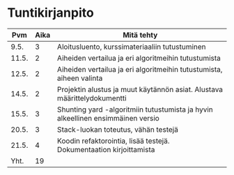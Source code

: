 # Tuntikirjanpito

Pvm | Aika | Mitä tehty
--- | --- | ---
9.5. | 3 | Aloitusluento, kurssimateriaaliin tutustuminen
11.5. | 2 | Aiheiden vertailua ja eri algoritmeihin tutustumista
12.5. | 2 | Aiheiden vertailua ja eri algoritmeihin tutustumista, aiheen valinta
14.5. | 2 | Projektin alustus ja muut käytännön asiat. Alustava määrittelydokumentti
15.5. | 3 | Shunting yard -algoritmiin tutustumista ja hyvin alkeellinen ensimmäinen versio
20.5. | 3 | Stack-luokan toteutus, vähän testejä
21.5. | 4 | Koodin refaktorointia, lisää testejä. Dokumentaation kirjoittamista
Yht. | 19 |
